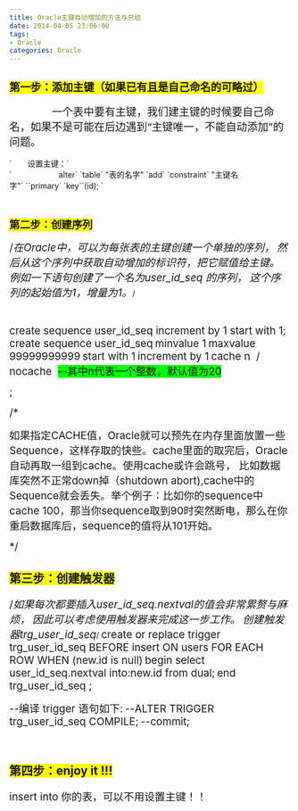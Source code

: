 ```yaml
---
title: Oracle主键自动增加的方法与总结
date: 2014-04-05 23:06:00
tags: 
- Oracle
categories: Oracle
---
```


## <span style="font-size: 19px; line-height: 27px; background-color: #ffff00;">第一步：添加主键（如果已有且是自己命名的可略过）</span>

<span style="font-size: 19px; line-height: 27px;">　　　　一个表中要有主键，我们建主键的时候要自己命名，如果不是可能在后边遇到&ldquo;主键唯一，不能自动添加&rdquo;的问题。</span>

<div class="line number23 index22 alt2">`　　设置主键：`</div>
<div class="line number24 index23 alt1">`　　　　　　alter`&nbsp;`table`&nbsp;"表的名字"&nbsp;`add`&nbsp;`constraint`&nbsp;"主键名字"`&nbsp;``primary`&nbsp;`key``(id);&nbsp;`</div>

&nbsp;

**<span style="background-color: #ffff00; font-size: 14pt;">第二步：创建序列</span>**

<span style="font-size: 14pt;">/*在Oracle中，可以为每张表的主键创建一个单独的序列，</span>
<span style="font-size: 14pt;">然后从这个序列中获取自动增加的标识符，把它赋值给主键。</span>
<span style="font-size: 14pt;">例如一下语句创建了一个名为<span>user_id_seq&nbsp;</span>的序列，</span>
<span style="font-size: 14pt;">这个序列的起始值为1，增量为1。*/</span>

&nbsp;

<span style="font-size: 14pt;">create sequence user_id_seq increment by 1 start with 1;</span>
<span style="font-size: 14pt;">create sequence user_id_seq</span>
<span style="font-size: 14pt;">minvalue 1</span>
<span style="font-size: 14pt;">maxvalue 99999999999</span>
<span style="font-size: 14pt;">start with 1</span>
<span style="font-size: 14pt;">increment by 1</span>
<span style="font-size: 14pt;"><span>cache n &nbsp;/ nocache &nbsp;<span style="background-color: #00ff00;">--其中n代表一个整数，默认值为20</span></span></span>

<span style="font-size: 14pt;">;&nbsp;</span>

<span style="font-size: 14pt;">/*</span>

<span style="font-size: 14pt;">如果指定CACHE值，Oracle就可以预先在内存里面放置一些Sequence，这样存取的快些。cache里面的取完后，Oracle自动再取一组到cache。使用cache或许会跳号， 比如数据库突然不正常down掉（shutdown abort),cache中的Sequence就会丢失。举个例子：比如你的sequence中cache 100，那当你sequence取到90时突然断电，那么在你重启数据库后，sequence的值将从101开始。</span>

<span style="font-size: 14pt;">*/</span>

## <span style="background-color: #ffff00;">第三步：创建触发器</span>

<span style="font-size: 14pt;">/*如果每次都要插入user_id_seq.nextval的值会非常累赘与麻烦，</span>
<span style="font-size: 14pt;">因此可以考虑使用触发器来完成这一步工作。</span>
<span style="font-size: 14pt;">创建触发器trg_user_id_seq*/</span>
<span style="font-size: 14pt;">create or replace trigger trg_user_id_seq  BEFORE   </span>
<span style="font-size: 14pt;">insert ON  users FOR EACH ROW WHEN (new.id is null)</span>
<span style="font-size: 14pt;">	begin   select  user_id_seq.nextval into:new.id from dual;</span>
<span style="font-size: 14pt;">	end  trg_user_id_seq ; </span>

<span style="font-size: 14pt;">--编译 trigger 语句如下:</span>
<span style="font-size: 14pt;">--ALTER TRIGGER trg_user_id_seq COMPILE;</span>
<span style="font-size: 14pt;">--commit;</span>

&nbsp;

## <span style="background-color: #ffff00;">第四步：enjoy it !!!</span>

<span style="font-size: 14pt;">insert into 你的表，可以不用设置主键！！</span>